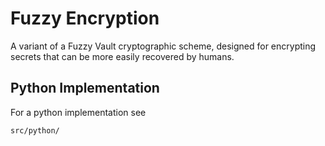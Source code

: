 # Fuzzy Encryption
A variant of a Fuzzy Vault cryptographic scheme, designed for encrypting secrets that can be more easily recovered by humans.


## Python Implementation

For a python implementation see

    src/python/
